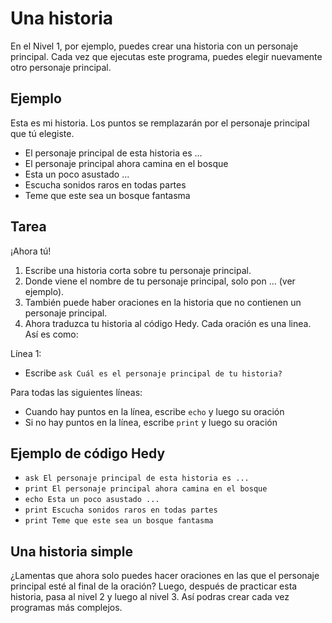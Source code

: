# Una historia

En el Nivel 1, por ejemplo, puedes crear una historia con un personaje principal. Cada vez que ejecutas este programa, puedes elegir nuevamente otro personaje principal.

## Ejemplo

Esta es mi historia. Los puntos se remplazarán por el personaje principal que tú elegiste.

* El personaje principal de esta historia es ...
* El personaje principal ahora camina en el bosque
* Esta un poco asustado ...
* Escucha sonidos raros en todas partes
* Teme que este sea un bosque fantasma

## Tarea

¡Ahora tú!

1. Escribe una historia corta sobre tu personaje principal.
2. Donde viene el nombre de tu personaje principal, solo pon ... (ver ejemplo).
3. También puede haber oraciones en la historia que no contienen un personaje principal.
4. Ahora traduzca tu historia al código Hedy. Cada oración es una linea. Así es como:

Línea 1:

* Escribe `ask Cuál es el personaje principal de tu historia?`

Para todas las siguientes líneas:

* Cuando hay puntos en la línea, escribe `echo` y luego su oración
* Si no hay puntos en la línea, escribe `print` y luego su oración

## Ejemplo de código Hedy

* `ask El personaje principal de esta historia es ...`
* `print El personaje principal ahora camina en el bosque`
* `echo Esta un poco asustado ...`
* `print Escucha sonidos raros en todas partes`
* `print Teme que este sea un bosque fantasma`

## Una historia simple

¿Lamentas que ahora solo puedes hacer oraciones en las que el personaje principal esté al final de la oración?
Luego, después de practicar esta historia, pasa al nivel 2 y luego al nivel 3. Así podras crear cada vez programas más complejos.
